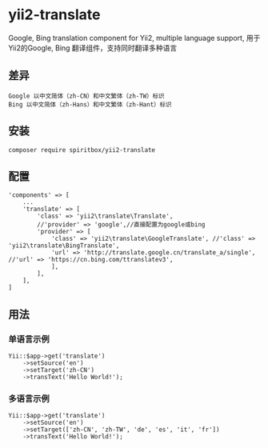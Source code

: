 # yii2-translate
Google, Bing translation component for Yii2, multiple language support, 用于Yii2的Google, Bing 翻译组件，支持同时翻译多种语言

## 差异
    Google 以中文简体（zh-CN）和中文繁体（zh-TW）标识
    Bing 以中文简体（zh-Hans）和中文繁体（zh-Hant）标识

## 安装
    composer require spiritbox/yii2-translate

## 配置
    'components' => [
        ...
        'translate' => [
            'class' => 'yii2\translate\Translate',
            //'provider' => 'google',//直接配置为google或bing
            'provider' => [
                'class' => 'yii2\translate\GoogleTranslate', //'class' => 'yii2\translate\BingTranslate',
                'url' => 'http://translate.google.cn/translate_a/single', //'url' => 'https://cn.bing.com/ttranslatev3',
                ],
            ],
        ],
    ]
## 用法
### 单语言示例
    Yii::$app->get('translate')
        ->setSource('en')
        ->setTarget('zh-CN')
        ->transText('Hello World!');

### 多语言示例
    Yii::$app->get('translate')
        ->setSource('en')
        ->setTarget(['zh-CN', 'zh-TW', 'de', 'es', 'it', 'fr'])
        ->transText('Hello World!');